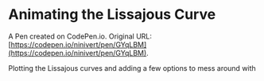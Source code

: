 # Animating the Lissajous Curve

A Pen created on CodePen.io. Original URL: [https://codepen.io/ninivert/pen/GYqLBM](https://codepen.io/ninivert/pen/GYqLBM).

Plotting the Lissajous curves and adding a few options to mess around with
